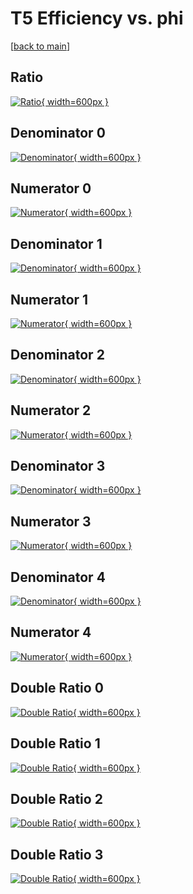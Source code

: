 # T5 Efficiency vs. phi

[[back to main](./)]



## Ratio

[![Ratio](../mtv/var/T5_base_321_0_eff_phi.png){ width=600px }](../mtv/var/T5_base_321_0_eff_phi.pdf)

## Denominator 0

[![Denominator](../mtv/den/T5_base_321_0_eff_phi_den0.png){ width=600px }](../mtv/den/T5_base_321_0_eff_phi_den0.pdf)

## Numerator 0

[![Numerator](../mtv/num/T5_base_321_0_eff_phi_num0.png){ width=600px }](../mtv/num/T5_base_321_0_eff_phi_num0.pdf)

## Denominator 1

[![Denominator](../mtv/den/T5_base_321_0_eff_phi_den1.png){ width=600px }](../mtv/den/T5_base_321_0_eff_phi_den1.pdf)

## Numerator 1

[![Numerator](../mtv/num/T5_base_321_0_eff_phi_num1.png){ width=600px }](../mtv/num/T5_base_321_0_eff_phi_num1.pdf)

## Denominator 2

[![Denominator](../mtv/den/T5_base_321_0_eff_phi_den2.png){ width=600px }](../mtv/den/T5_base_321_0_eff_phi_den2.pdf)

## Numerator 2

[![Numerator](../mtv/num/T5_base_321_0_eff_phi_num2.png){ width=600px }](../mtv/num/T5_base_321_0_eff_phi_num2.pdf)

## Denominator 3

[![Denominator](../mtv/den/T5_base_321_0_eff_phi_den3.png){ width=600px }](../mtv/den/T5_base_321_0_eff_phi_den3.pdf)

## Numerator 3

[![Numerator](../mtv/num/T5_base_321_0_eff_phi_num3.png){ width=600px }](../mtv/num/T5_base_321_0_eff_phi_num3.pdf)

## Denominator 4

[![Denominator](../mtv/den/T5_base_321_0_eff_phi_den4.png){ width=600px }](../mtv/den/T5_base_321_0_eff_phi_den4.pdf)

## Numerator 4

[![Numerator](../mtv/num/T5_base_321_0_eff_phi_num4.png){ width=600px }](../mtv/num/T5_base_321_0_eff_phi_num4.pdf)

## Double Ratio 0

[![Double Ratio](../mtv/ratio/T5_base_321_0_eff_phi_ratio0.png){ width=600px }](../mtv/ratio/T5_base_321_0_eff_phi_ratio0.pdf)

## Double Ratio 1

[![Double Ratio](../mtv/ratio/T5_base_321_0_eff_phi_ratio1.png){ width=600px }](../mtv/ratio/T5_base_321_0_eff_phi_ratio1.pdf)

## Double Ratio 2

[![Double Ratio](../mtv/ratio/T5_base_321_0_eff_phi_ratio2.png){ width=600px }](../mtv/ratio/T5_base_321_0_eff_phi_ratio2.pdf)

## Double Ratio 3

[![Double Ratio](../mtv/ratio/T5_base_321_0_eff_phi_ratio3.png){ width=600px }](../mtv/ratio/T5_base_321_0_eff_phi_ratio3.pdf)


